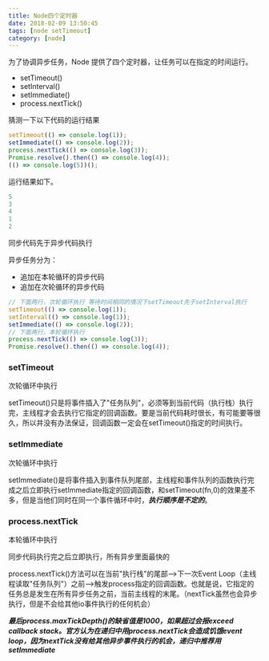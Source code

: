 ```yaml
---
title: Node四个定时器
date: 2018-02-09 13:50:45
tags: [node setTimeout]
category: [node]
---
```

为了协调异步任务，Node 提供了四个定时器，让任务可以在指定的时间运行。
* setTimeout()
* setInterval()
* setImmediate()
* process.nextTick()

猜测一下以下代码的运行结果
```javascript
setTimeout(() => console.log(1));
setImmediate(() => console.log(2));
process.nextTick(() => console.log(3));
Promise.resolve().then(() => console.log(4));
(() => console.log(5))();
```
运行结果如下。
```javascript
5
3
4
1
2
```
同步代码先于异步代码执行

异步任务分为：
* 追加在本轮循环的异步代码
* 追加在次轮循环的异步代码

```javascript
// 下面两行，次轮循环执行 等待时间相同的情况下setTimeout先于setInterval执行
setTimeout(() => console.log(1));
setInterval(() => console.log(1));
setImmediate(() => console.log(2));
// 下面两行，本轮循环执行
process.nextTick(() => console.log(3));
Promise.resolve().then(() => console.log(4));
```

### setTimeout
次轮循环中执行

setTimeout()只是将事件插入了"任务队列"，必须等到当前代码（执行栈）执行完，主线程才会去执行它指定的回调函数。要是当前代码耗时很长，有可能要等很久，所以并没有办法保证，回调函数一定会在setTimeout()指定的时间执行。
### setImmediate
次轮循环中执行

setImmediate()是将事件插入到事件队列尾部，主线程和事件队列的函数执行完成之后立即执行setImmediate指定的回调函数，和setTimeout(fn,0)的效果差不多，但是当他们同时在同一个事件循环中时，**_执行顺序是不定的_**。
### process.nextTick
本轮循环中执行

同步代码执行完之后立即执行，所有异步里面最快的

process.nextTick()方法可以在当前"执行栈"的尾部-->下一次Event Loop（主线程读取"任务队列"）之前-->触发process指定的回调函数。也就是说，它指定的任务总是发生在所有异步任务之前，当前主线程的末尾。（nextTick虽然也会异步执行，但是不会给其他io事件执行的任何机会）
 
**_最后process.maxTickDepth()的缺省值是1000，如果超过会报exceed callback stack。官方认为在递归中用process.nextTick会造成饥饿event loop，因为nextTick没有给其他异步事件执行的机会，递归中推荐用setImmediate_**